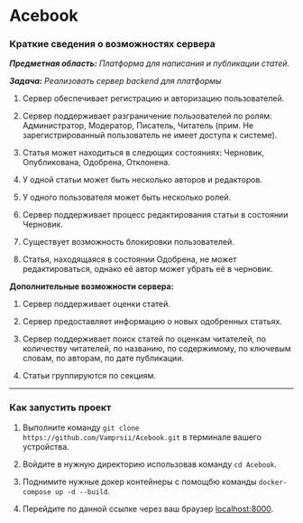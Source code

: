 <h1>Acebook</h1>

<h3>Краткие сведения о возможностях сервера</h3>

***Предметная область:** Платформа для написания и публикации статей.*

***Задача:** Реализовать сервер backend для платформы*

1) Сервер обеспечивает регистрацию и авторизацию пользователей.

2) Сервер поддерживает разграничение пользователей по ролям: Администратор, Модератор, Писатель, Читатель (прим.  Не зарегистрированный пользователь не имеет доступа к системе).

3) Статья может находиться в следющих состояниях: Черновик, Опубликована, Одобрена, Отклонена.

4) У одной статьи может быть несколько авторов и редакторов.

5) У одного пользователя может быть несколько ролей.

6) Сервер поддерживает процесс редактирования статьи в состоянии Черновик.

7) Существует возможность блокировки пользователей.

8) Статья, находящаяся в состоянии Одобрена, не может редактироваться, однако её автор может убрать её в черновик.

**Дополнительные возможности сервера:**

1) Сервер поддерживает оценки статей.

2) Сервер предоставляет информацию о новых одобренных статьях. 

3) Сервер поддерживает поиск статей по оценкам читателей, по количеству читателей, по названию, по содержимому, по ключевым словам, по авторам, по дате публикации.

4) Статьи группируются по секциям.

---

### Как запустить проект

1) Выполните команду `git clone https://github.com/Vamprsii/Acebook.git` в терминале вашего устройства.

2) Войдите в нужную директорию использовав команду `cd Acebook`.

3) Поднимите нужные докер контейнеры с помощбю команды `docker-compose up -d --build`.

4) Перейдите по данной ссылке через ваш браузер [localhost:8000](http://localhost:8000/docs).

